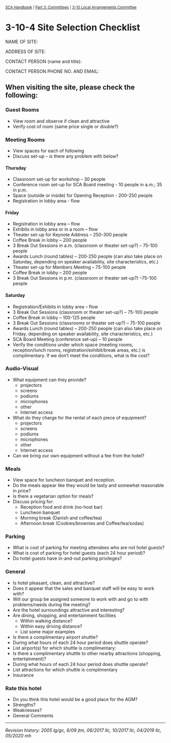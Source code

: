 <sup>[SCA Handbook](/sca-handbook/index.html) | [Part 3: Committees](../03_committees/index.html) | [3-10 Local Arrangements Committee](../03_committees/03-10_lac.html)</sup> 

# 3-10-4 Site Selection Checklist

NAME OF SITE: 

ADDRESS OF SITE:

CONTACT PERSON (name and title): 

CONTACT PERSON PHONE NO. AND EMAIL:

## When visiting the site, please check the following: 

### Guest Rooms
- View room and observe if clean and attractive
- Verify cost of room (same price single or double?) 

### Meeting Rooms
- View spaces for each of following
- Discuss set-up – is there any problem with below?

#### Thursday
- Classroom set-up for workshop – 30 people
- Conference room set-up for SCA Board meeting - 10 people in a.m.; 35 in p.m.
- Space (outside or inside) for Opening Reception - 200-250 people
- Registration in lobby area - flow

#### Friday
- Registration in lobby area – flow
- Exhibits in lobby area or in a room – flow
- Theater set-up for Keynote Address – 250-300 people
- Coffee Break in lobby – 200 people
- 3 Break Out Sessions in a.m. (classroom or theater set-up?) – 75-100 people
- Awards Lunch (round tables) – 200-250 people (can also take place on Saturday, depending on speaker availability, site characteristics, etc.)
- Theater set-up for Members Meeting – 75-100 people
- Coffee Break in lobby – 200 people
- 3 Break Out Sessions in p.m. (classroom or theater set-up?) –75-100 people

#### Saturday
- Registration/Exhibits in lobby area – flow
- 3 Break Out Sessions (classroom or theater set-up?) – 75-100 people
- Coffee Break in lobby – 100-125 people
- 3 Break Out Sessions (classrooms or theater set-up?) – 75-100 people 
- Awards Lunch (round tables) – 200-250 people (can also take place on Friday, depending on speaker availability, site characteristics, etc.)
- SCA Board Meeting (conference set-up) – 10 people
- Verify the conditions under which space (meeting rooms, reception/lunch rooms, registration/exhibit/break areas, etc.) is complimentary. If we don’t meet the conditions, what is the cost?

### Audio-Visual
- What equipment can they provide?
  - projectors 
  - screens
  - podiums
  - microphones
  - other
  - Internet access
- What do they charge for the rental of each piece of equipment?
  - projectors
  - screens
  - podiums
  - microphones
  - other
  - Internet access
- Can we bring our own equipment without a fee from the hotel? 

### Meals
- View space for luncheon banquet and reception.
- Do the meals appear like they would be tasty and somewhat reasonable in price?
- Is there a vegetarian option for meals?
- Discuss pricing for:
  - Reception food and drink (no-host bar)
  - Luncheon banquet
  - Morning break (Danish and coffee/tea)
  - Afternoon break (Cookies/brownies and Coffee/tea/sodas)

### Parking
- What is cost of parking for meeting attendees who are not hotel guests?
- What is cost of parking for hotel guests (each 24 hour period)?
- Do hotel guests have in-and-out parking privileges?
 
### General
- Is hotel pleasant, clean, and attractive?
- Does it appear that the sales and banquet staff will be easy to work with?
- Will our group be assigned someone to work with and go to with problems/needs during the meeting?
- Are the hotel surroundings attractive and interesting?
- Are dining, shopping, and entertainment facilities
  - Within walking distance?
  - Within easy driving distance?
  - List some major examples
- Is there a complimentary airport shuttle?
- During what hours of each 24 hour period does shuttle operate?
- List airport(s) for which shuttle is complimentary:
- Is there a complimentary shuttle to other nearby attractions (shopping, entertainment)?
- During what hours of each 24 hour period does shuttle operate?
- List attractions for which shuttle is complimentary
- Insurance

### Rate this hotel
- Do you think this hotel would be a good place for the AGM?
- Strengths?
- Weaknesses?
- General Comments

***

_Revision history: 2005 lg/gc, 6/09 jtm, 06/2017 llc, 10/2017 llc, 04/2019 llc, 05/2020 mh_
